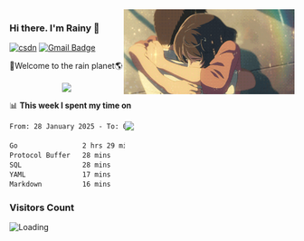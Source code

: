 <img  align='right' height="150" src="https://github.com/LikeRainDay/LikeRainDay/blob/master/pic/img_rain_1.gif?raw=true">



### Hi there. I'm Rainy :lemon:

[![csdn](https://img.shields.io/badge/-csdn-c14438?style=flat-square&logo=c&logoColor=white)](https://blog.csdn.net/qq_15807167)
[![Gmail Badge](https://img.shields.io/badge/-gmail-c14438?style=flat-square&logo=Gmail&logoColor=white&link=mailto:houshuai0816@gmail.com)](mailto:houshuai0816@gmail.com)

🚀Welcome to the rain planet🌎

<center>
<img align='center'  src="https://source.unsplash.com/user/rainyhehe/likes">
</center>

📊 **This week I spent my time on**

<img align='right'   width="300" src="https://github-readme-stats.vercel.app/api?username=LikeRainDay&show_icons=true&title_color=fff&icon_color=79ff97&text_color=9f9f9f&bg_color=151515&count_private=true">

<!--START_SECTION:waka-->

```txt
From: 28 January 2025 - To: 04 February 2025

Go                2 hrs 29 mins   ██████████████▓░░░░░░░░░░   59.27 %
Protocol Buffer   28 mins         ██▓░░░░░░░░░░░░░░░░░░░░░░   11.21 %
SQL               28 mins         ██▓░░░░░░░░░░░░░░░░░░░░░░   11.17 %
YAML              17 mins         █▓░░░░░░░░░░░░░░░░░░░░░░░   06.84 %
Markdown          16 mins         █▓░░░░░░░░░░░░░░░░░░░░░░░   06.36 %
```

<!--END_SECTION:waka-->

### Visitors Count
<img align="left" src = "https://profile-counter.glitch.me/LikeRainDay/count.svg" alt ="Loading">
